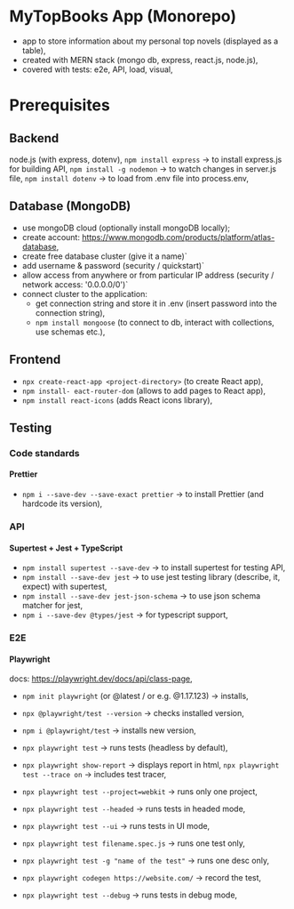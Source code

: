 # MyTopBooks App (Monorepo)

- app to store information about my personal top novels (displayed as a table),
- created with MERN stack (mongo db, express, react.js, node.js),
- covered with tests: e2e, API, load, visual,

# Prerequisites

## Backend

node.js (with express, dotenv),
`npm install express` -> to install express.js for building API,
`npm install -g nodemon` -> to watch changes in server.js file,
`npm install dotenv` -> to load from .env file into process.env,

## Database (MongoDB)

- use mongoDB cloud (optionally install mongoDB locally);
- create account: https://www.mongodb.com/products/platform/atlas-database,
- create free database cluster (give it a name)`
- add username & password (security / quickstart)`
- allow access from anywhere or from particular IP address (security / network access: '0.0.0.0/0')`
- connect cluster to the application:
  - get connection string and store it in .env (insert password into the connection string),
  - `npm install mongoose` (to connect to db, interact with collections, use schemas etc.),

## Frontend

- `npx create-react-app <project-directory>` (to create React app),
- `npm install- eact-router-dom` (allows to add pages to React app),
- `npm install react-icons` (adds React icons library),

## Testing

### Code standards

#### Prettier

- `npm i --save-dev --save-exact prettier` -> to install Prettier (and hardcode its version),

### API

#### Supertest + Jest + TypeScript

- `npm install supertest --save-dev` -> to install supertest for testing API,
- `npm install --save-dev jest` -> to use jest testing library (describe, it, expect) with supertest,
- `npm install --save-dev jest-json-schema` -> to use json schema matcher for jest,
- `npm i --save-dev @types/jest` -> for typescript support,

### E2E

#### Playwright

docs: https://playwright.dev/docs/api/class-page,

- `npm init playwright` (or @latest / or e.g. @1.17.123) -> installs,
- `npx @playwright/test --version` -> checks installed version,
- `npm i @playwright/test` -> installs new version,

- `npx playwright test` -> runs tests (headless by default),
- `npx playwright show-report` -> displays report in html,
  `npx playwright test --trace on` -> includes test tracer,
- `npx playwright test --project=webkit` -> runs only one project,
- `npx playwright test --headed` -> runs tests in headed mode,
- `npx playwright test --ui` -> runs tests in UI mode,
- `npx playwright test filename.spec.js` -> runs one test only,
- `npx playwright test -g "name of the test"` -> runs one desc only,
- `npx playwright codegen https://website.com/` -> record the test,
- `npx playwright test --debug` -> runs tests in debug mode,

<!-- ## Acceptance Criteria

- JavaScript & TypeScript,
- ESLint + Prettier (prettier on pre-commit?) + eslint-config-prettier -> code linter & formatter configuration,
- React.js -> form (title, author, date of publishing, genre, description), possibility to update or delete data, searchbox, pagination,
- Node.js (express, pg, cors) -> API to create, read, update or delete books related entries,
- postgreSQL -> database to store books related entries,
- Playwright -> e2e tests, Postman & Newman -> API tests, k6 -> load tests, Percy -> visual tests,
- Git & GitHub -> version control system, external code repository,
- Jenkins -> ci/cd pipeline triggered after every push to external repository (alternative -> GitHub Actions),

- nice to have: Supertest, JSON SCHEMA, Docker, git tag version, Kubernetes, husky, Cucumber, test documentation (user stories, test scenarios & test cases), API documentation (Swagger), test reporter & test results notification,

## (Example) Project Structure

```
/
├── public/               # Static files
│   └── index.html        # Frontend UI
├── tests/                # Test files
│   ├── e2e/              # Playwright E2E tests
│   └── unit/             # Jest unit tests
├── k6/                   # k6 load tests
├── postman/              # Postman API tests
├── .env                  # Environment variables
├── .eslintrc.js          # ESLint configuration
├── .prettierrc           # Prettier configuration
├── .gitignore            # Git ignore file
├── docker-compose.yml    # Docker Compose configuration
├── Dockerfile            # Docker configuration
├── Jenkinsfile           # Jenkins pipeline
├── package.json          # Node.js dependencies
├── server.js             # Express server
├── tsconfig.json         # TypeScript configuration
└── README.md             # Project documentation
```

## Prerequisites

- IDE: Visual Studio Code,
- VS Code extensions: Prettier, ESLint,

- JS/TS runtime: node.js,
- code formatter: Prettier,
- code linter: ESLint,

-->
